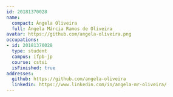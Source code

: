 ```yaml
---
id: 20181370028
name:
  compact: Ângela Oliveira
  full: Ângela Márcia Ramos de Oliveira
avatar: https://github.com/angela-oliveira.png
occupations:
- id: 20181370028
  type: student
  campus: ifpb-jp
  course: cstsi
  isFinished: true
addresses:
  github: https://github.com/angela-oliveira
  linkedin: https://www.linkedin.com/in/angela-mr-oliveira/
---
```

